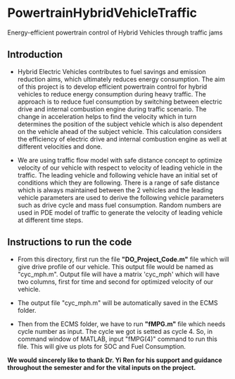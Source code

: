 # PowertrainHybridVehicleTraffic
Energy-efficient powertrain control of Hybrid Vehicles through traffic jams

## Introduction

- Hybrid Electric Vehicles contributes to fuel savings and emission reduction aims, which ultimately reduces energy consumption. The aim of this project is to develop efficient powertrain control for hybrid vehicles to reduce energy consumption during heavy traffic. The approach is to reduce fuel consumption by switching between electric drive and internal combustion engine during traffic scenario. The change in acceleration helps to find the velocity which in turn determines the position of the subject vehicle which is also dependent on the vehicle ahead of the subject vehicle. This calculation considers the efficiency of electric drive and internal combustion engine as well at different velocities and done.

- We are using traffic flow model with safe distance concept to optimize velocity of our vehicle with respect to velocity of leading vehicle in the traffic. The leading vehicle and following vehicle have an initial set of conditions which they are following. There is a range of safe distance which is always maintained between the 2 vehicles and the leading vehicle parameters are used to derive the following vehicle parameters such as drive cycle and mass fuel consumption. Random numbers are used in PDE model of traffic to generate the velocity of leading vehicle at different time steps.

## Instructions to run the code
- From this directory, first run the file **"DO_Project_Code.m"** file which will give drive profile of our vehicle. This output file would be named as "cyc_mph.m". Output file will have a matrix 'cyc_mph' which will have two columns, first for time and second for optimized velocity of our vehicle.

- The output file  "cyc_mph.m" will be automatically saved in the ECMS folder. 

- Then from the ECMS folder, we have to run **"fMPG.m"** file which needs cycle number as input. The cycle we got is setted as cycle 4. So, in command window of MATLAB, input "fMPG(4)" command to run this file. This will give us plots for SOC and Fuel Consumption.


**We would sincerely like to thank Dr. Yi Ren for his support and guidance throughout the semester and for the vital inputs on the project.**
